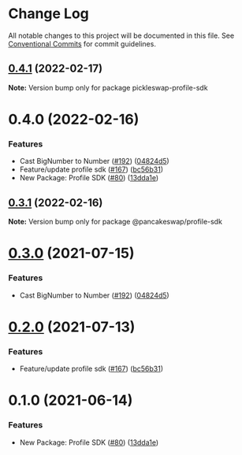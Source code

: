 # Change Log

All notable changes to this project will be documented in this file.
See [Conventional Commits](https://conventionalcommits.org) for commit guidelines.

## [0.4.1](https://peiko-git.space/Hromov/pickleswap-toolkit/-/tree/master/packages/pancake-profile-sdk/compare/pickleswap-profile-sdk@0.4.0...pickleswap-profile-sdk@0.4.1) (2022-02-17)

**Note:** Version bump only for package pickleswap-profile-sdk





# 0.4.0 (2022-02-16)


### Features

* Cast BigNumber to Number ([#192](https://peiko-git.space/Hromov/pickleswap-toolkit/-/tree/master/packages/pancake-profile-sdk/issues/192)) ([04824d5](https://peiko-git.space/Hromov/pickleswap-toolkit/-/tree/master/packages/pancake-profile-sdk/commits/04824d55691ef226ebefaebb9dff21151ffc5cea))
* Feature/update profile sdk ([#167](https://peiko-git.space/Hromov/pickleswap-toolkit/-/tree/master/packages/pancake-profile-sdk/issues/167)) ([bc56b31](https://peiko-git.space/Hromov/pickleswap-toolkit/-/tree/master/packages/pancake-profile-sdk/commits/bc56b31f5dcf4ce63eec15cc0b275cf41539ebb4))
* New Package: Profile SDK ([#80](https://peiko-git.space/Hromov/pickleswap-toolkit/-/tree/master/packages/pancake-profile-sdk/issues/80)) ([13dda1e](https://peiko-git.space/Hromov/pickleswap-toolkit/-/tree/master/packages/pancake-profile-sdk/commits/13dda1e43c6528dd7a1812c8a860f6f242148062))





## [0.3.1](https://peiko-git.space/Hromov/pickleswap-toolkit/-/tree/master/packages/pancake-profile-sdk/compare/@pancakeswap/profile-sdk@0.3.0...@pancakeswap/profile-sdk@0.3.1) (2022-02-16)

**Note:** Version bump only for package @pancakeswap/profile-sdk





# [0.3.0](https://peiko-git.space/Hromov/pickleswap-toolkit/-/tree/master/packages/pancake-profile-sdk/compare/@pancakeswap/profile-sdk@0.2.0...@pancakeswap/profile-sdk@0.3.0) (2021-07-15)


### Features

* Cast BigNumber to Number ([#192](https://peiko-git.space/Hromov/pickleswap-toolkit/-/tree/master/packages/pancake-profile-sdk/issues/192)) ([04824d5](https://peiko-git.space/Hromov/pickleswap-toolkit/-/tree/master/packages/pancake-profile-sdk/commit/04824d55691ef226ebefaebb9dff21151ffc5cea))





# [0.2.0](https://peiko-git.space/Hromov/pickleswap-toolkit/-/tree/master/packages/pancake-profile-sdk/compare/@pancakeswap/profile-sdk@0.1.0...@pancakeswap/profile-sdk@0.2.0) (2021-07-13)


### Features

* Feature/update profile sdk ([#167](https://peiko-git.space/Hromov/pickleswap-toolkit/-/tree/master/packages/pancake-profile-sdk/issues/167)) ([bc56b31](https://peiko-git.space/Hromov/pickleswap-toolkit/-/tree/master/packages/pancake-profile-sdk/commit/bc56b31f5dcf4ce63eec15cc0b275cf41539ebb4))





# 0.1.0 (2021-06-14)


### Features

* New Package: Profile SDK ([#80](https://peiko-git.space/Hromov/pickleswap-toolkit/-/tree/master/packages/pancake-profile-sdk/issues/80)) ([13dda1e](https://peiko-git.space/Hromov/pickleswap-toolkit/-/tree/master/packages/pancake-profile-sdk/commit/13dda1e43c6528dd7a1812c8a860f6f242148062))
